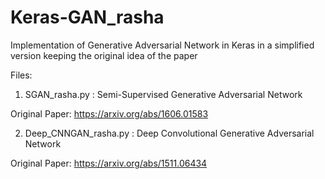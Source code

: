 # Keras-GAN_rasha
Implementation of Generative Adversarial Network in Keras in a simplified version keeping the original idea of the paper

Files:

1. SGAN_rasha.py : Semi-Supervised Generative Adversarial Network

Original Paper: https://arxiv.org/abs/1606.01583

2. Deep_CNNGAN_rasha.py : Deep Convolutional Generative Adversarial Network

Original Paper: https://arxiv.org/abs/1511.06434
